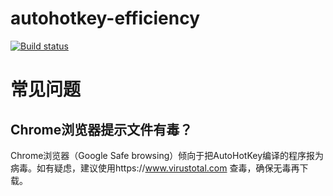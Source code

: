 # autohotkey-efficiency

[![Build status](https://ci.appveyor.com/api/projects/status/0j8a5b3e6nwok4t6/branch/master?svg=true)](https://ci.appveyor.com/project/gqqnbig/autohotkey-efficiency/branch/master)


# 常见问题
## Chrome浏览器提示文件有毒？

Chrome浏览器（Google Safe browsing）倾向于把AutoHotKey编译的程序报为病毒。如有疑虑，建议使用https://www.virustotal.com 查毒，确保无毒再下载。
